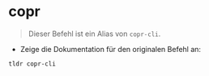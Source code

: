 # copr

> Dieser Befehl ist ein Alias von `copr-cli`.

- Zeige die Dokumentation für den originalen Befehl an:

`tldr copr-cli`
